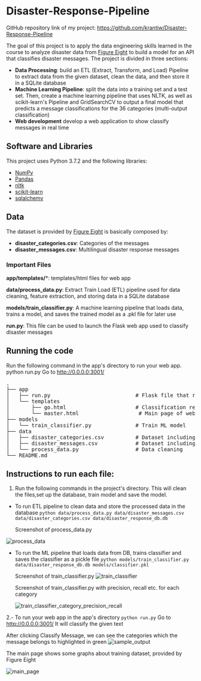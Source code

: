 # Disaster-Response-Pipeline

GitHub repository link of my project: https://github.com/krantiw/Disaster-Response-Pipeline


The goal of this project is to apply the data engineering skills learned in the course to analyze disaster data from [Figure Eight](https://www.figure-eight.com/) to build a model for an API that classifies disaster messages. The project is divided in three sections:
* **Data Processing**: build an ETL (Extract, Transform, and Load) Pipeline to extract data from the given dataset, clean the data, and then store it in a SQLite database
* **Machine Learning Pipeline**: split the data into a training set and a test set. Then, create a machine learning pipeline that uses NLTK, as well as scikit-learn's Pipeline and GridSearchCV to output a final model that predicts a message classifications for the 36 categories (multi-output classification)
* **Web development** develop a web application to show classify messages in real time

## Software and Libraries

This project uses Python 3.7.2 and the following libraries:
* [NumPy](http://www.numpy.org/)
* [Pandas](http://pandas.pydata.org)
* [nltk](https://www.nltk.org/)
* [scikit-learn](http://scikit-learn.org/stable/)
* [sqlalchemy](https://www.sqlalchemy.org/)

## Data

The dataset is provided by [Figure Eight](https://www.figure-eight.com/dataset/combined-disaster-response-data/) is basically composed by:
* **disaster_categories.csv**: Categories of the messages
* **disaster_messages.csv**: Multilingual disaster response messages

### Important Files
**app/templates/***: templates/html files for web app

**data/process_data.py**: Extract Train Load (ETL) pipeline used for data cleaning, feature extraction, and storing data in a SQLite database

**models/train_classifier.py**: A machine learning pipeline that loads data, trains a model, and saves the trained model as a .pkl file for later use

**run.py**: This file can be used to launch the Flask web app used to classify disaster messages

## Running the code

Run the following command in the app's directory to run your web app. python run.py
Go to http://0.0.0.0:3001/

<pre>
.
├── app     
│   ├── run.py                           # Flask file that runs app
│   └── templates   
│       ├── go.html                      # Classification result page of web app
│       └── master.html                   # Main page of web app
├── models
│   └── train_classifier.py              # Train ML model       
├── data                   
│   ├── disaster_categories.csv          # Dataset including all the categories  
│   ├── disaster_messages.csv            # Dataset including all the messages
│   └── process_data.py                  # Data cleaning       
└── README.md
</pre>


## Instructions to run each file:

1. Run the following commands in the project's directory. This will clean the files,set up the database, train model and save the model.
 - To run ETL pipeline to clean data and store the processed data in the database
        `python data/process_data.py data/disaster_messages.csv data/disaster_categories.csv data/disaster_response_db.db`
     
     Screenshot of process_data.py
     
 ![process_data](https://user-images.githubusercontent.com/70027063/115119503-4da60900-9fc6-11eb-8f19-72fd552ad03c.png)


       
  - To run the ML pipeline that loads data from DB, trains classifier and saves the classifier as a pickle file
        `python models/train_classifier.py data/disaster_response_db.db models/classifier.pkl`
    
     Screenshot of train_classifier.py
    ![train_classifier](https://user-images.githubusercontent.com/70027063/115119534-74fcd600-9fc6-11eb-8e05-5235de298518.png)
    
    Screenshot of train_classifier.py with precision, recall etc. for each category
    
    ![train_classifier_category_precision_recall](https://user-images.githubusercontent.com/70027063/115119576-c016e900-9fc6-11eb-865a-524c3eef929a.png)
        
 2.- To run your web app in the app's directory
      `python run.py` 
      Go to http://0.0.0.0:3001/
      It will classify the given text


        
   After clicking Classify Message, we can see the categories which the message belongs to highlighted in green
   ![sample_output](https://user-images.githubusercontent.com/70027063/115119694-51865b00-9fc7-11eb-9003-4db545e71b54.png)


The main page shows some graphs about training dataset, provided by Figure Eight

![main_page](https://user-images.githubusercontent.com/70027063/115119921-6c0d0400-9fc8-11eb-8af7-3bd1b924ee13.png)
